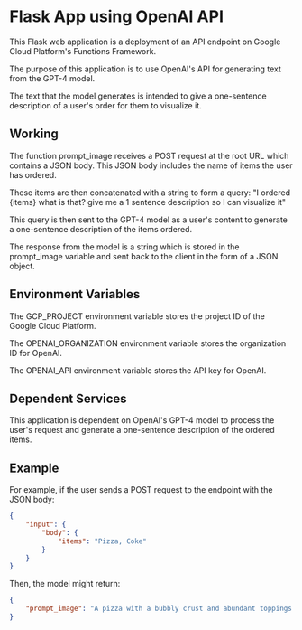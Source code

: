# Flask App using OpenAI API

This Flask web application is a deployment of an API endpoint on Google Cloud Platform's Functions Framework.

The purpose of this application is to use OpenAI's API for generating text from the GPT-4 model. 

The text that the model generates is intended to give a one-sentence description of a user's order for them to visualize it.

## Working

The function prompt_image receives a POST request at the root URL which contains a JSON body. This JSON body includes the name of items the user has ordered.

These items are then concatenated with a string to form a query: "I ordered {items} what is that? give me a 1 sentence description so I can visualize it"

This query is then sent to the GPT-4 model as a user's content to generate a one-sentence description of the items ordered.

The response from the model is a string which is stored in the prompt_image variable and sent back to the client in the form of a JSON object.

## Environment Variables

The GCP_PROJECT environment variable stores the project ID of the Google Cloud Platform.

The OPENAI_ORGANIZATION environment variable stores the organization ID for OpenAI.

The OPENAI_API environment variable stores the API key for OpenAI.

## Dependent Services

This application is dependent on OpenAI's GPT-4 model to process the user's request and generate a one-sentence description of the ordered items.

## Example

For example, if the user sends a POST request to the endpoint with the JSON body:
```json
{
    "input": {
        "body": {
            "items": "Pizza, Coke"
        }
    }
}
```
Then, the model might return:
```json
{
    "prompt_image": "A pizza with a bubbly crust and abundant toppings of cheese, vegetables and meat, delivered with a chilled, carbonated coke."
}
```